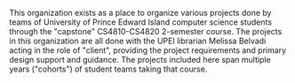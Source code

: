 This organization exists as a place to organize various projects done by teams of University of Prince Edward Island computer science students through the "capstone" CS4810-CS4820 2-semester course.
The projects in this organization are all done with the UPEI librarian Melissa Belvadi acting in the role of "client", providing the project requirements and primary design support and guidance.
The projects included here span multiple years ("cohorts") of student teams taking that course.
